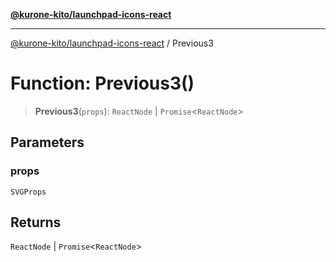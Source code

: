 [**@kurone-kito/launchpad-icons-react**](../README.md)

***

[@kurone-kito/launchpad-icons-react](../globals.md) / Previous3

# Function: Previous3()

> **Previous3**(`props`): `ReactNode` \| `Promise`\<`ReactNode`\>

## Parameters

### props

`SVGProps`

## Returns

`ReactNode` \| `Promise`\<`ReactNode`\>
